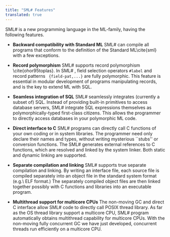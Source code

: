 ```yaml
---
title: "SML# Features"
translated: true
---
```

SML# is a new programming language in the ML-family, having the following features.

* **Backward compatibility with Standard ML**
SML# can compile all programs that conform to the
definition of the Standard ML\cite{sml} with a few exceptions.

* **Record polymorphism**
SML# supports record polymorphism \cite{ohor95toplas}.
In SML# , field selection operators 
```#label```
and record patterns 
``` {field-pat,...}```
are fully polymorphic.
This feature is essential in modular development of programs
manipulating records, and is the key to extend ML with SQL.

* **Seamless integration of SQL**
SML# seamlessly integrates (currently a subset of) SQL.
Instead of providing built-in primitives to access
database servers, SML# integrate SQL expressions themselves as
polymorphically-typed first-class citizens.
This allows the programmer to directly access databases in
your polymorphic ML code.

* **Direct interface to C**
SML# programs can directly call C functions of your own
coding or in system libraries.
The programmer need only declare their names and types, without
writing mysterious ``stubs'' or conversion functions. 
The SML# generates external references to C functions,
which are resolved and linked by the system linker.
Both static and dynamic linking are supported.

* **Separate compilation and linking**
	SML# supports true separate compilation and linking.
	By writing an interface file, each source file is compiled
separately into an object file in the standard system format (e.g.\ ELF
format.)
	The separately compiled object files are then linked together
possibly with C functions and libraries into an executable program.

* **Multithread support for multicore CPUs**
The non-moving GC and direct C interface allow
SML# code to directly call POSIX thread library.
As far as the OS thread library support a multicore CPU,
SML# program automatically obtains multithread capability for
multicore CPUs.
With the non-moving fully concurrent GC we have just developed, 
concurrent threads run efficiently on a multicore CPU.
